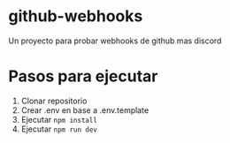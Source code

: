 # github-webhooks

Un proyecto para probar webhooks de github mas discord

# Pasos para ejecutar

1. Clonar repositorio
2. Crear .env en base a .env.template
3. Ejecutar `npm install`
4. Ejecutar `npm run dev`
